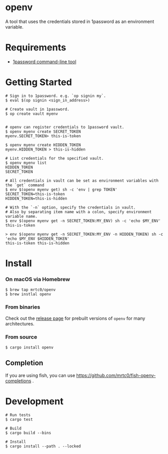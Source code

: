 # openv

A tool that uses the credentials stored in 1password as an environment variable.

# Requirements

* [1password command-line tool](https://support.1password.com/command-line-getting-started/)

# Getting Started

```shell
# Sign in to 1password. e.g. `op signin my`.
$ eval $(op signin <sign_in_address>)

# Create vault in 1password.
$ op create vault myenv


# openv can register credentials to 1password vault.
$ openv myenv create SECRET_TOKEN
myenv.SECRET_TOKEN> this-is-token

$ openv myenv create HIDDEN_TOKEN
myenv.HIDDEN_TOKEN > this-is-hidden

# List credentials for the specified vault.
$ openv myenv list
HIDDEN_TOKEN
SECRET_TOKEN

# All credentials in vault can be set as environment variables with the `get` command
$ env $(openv myenv get) sh -c 'env | grep TOKEN'
SECRET_TOKEN=this-is-token
HIDDEN_TOKEN=this-is-hidden

# With the `-n` option, specify the credentials in vault.
# Also by separating item name with a colon, specify environment variable name.
$ env $(openv myenv get -n SECRET_TOKEN:MY_ENV) sh -c 'echo $MY_ENV'
this-is-token

> env $(openv myenv get -n SECRET_TOKEN:MY_ENV -n HIDDEN_TOKEN) sh -c 'echo $MY_ENV $HIDDEN_TOKEN'
this-is-token this-is-hidden
```

# Install

### On macOS via Homebrew

```shell
$ brew tap mrtc0/openv
$ brew instlal openv
```

### From binaries

Check out the [release page](https://github.com/mrtc0/openv/releases) for prebuilt versions of `openv` for many architectures.

### From source

```shell
$ cargo install openv
```

## Completion

If you are using fish, you can use https://github.com/mrtc0/fish-openv-completions .

# Development

```shell
# Run tests
$ cargo test

# Build
$ cargo build --bins

# Install
$ cargo install --path . --locked
```
